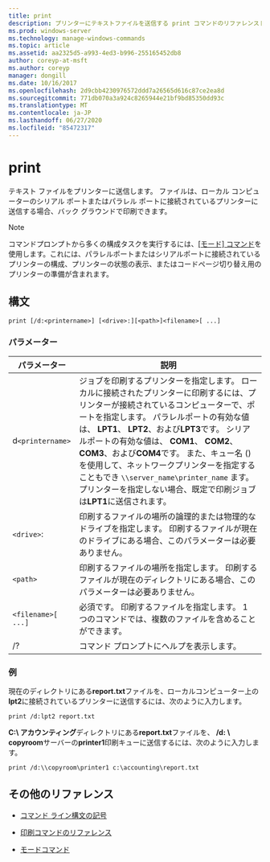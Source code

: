 ```yaml
---
title: print
description: プリンターにテキストファイルを送信する print コマンドのリファレンストピックです。
ms.prod: windows-server
ms.technology: manage-windows-commands
ms.topic: article
ms.assetid: aa2325d5-a993-4ed3-b996-255165452db8
author: coreyp-at-msft
ms.author: coreyp
manager: dongill
ms.date: 10/16/2017
ms.openlocfilehash: 2d9cbb4230976572ddd7a26565d616c87ce2ea8d
ms.sourcegitcommit: 771db070a3a924c8265944e21bf9bd85350dd93c
ms.translationtype: MT
ms.contentlocale: ja-JP
ms.lasthandoff: 06/27/2020
ms.locfileid: "85472317"
---
```

# <a name="print"></a>print

テキスト ファイルをプリンターに送信します。 ファイルは、ローカル コンピューターのシリアル ポートまたはパラレル ポートに接続されているプリンターに送信する場合、バック グラウンドで印刷できます。

> [!NOTE]
> コマンドプロンプトから多くの構成タスクを実行するには、[[モード] コマンド](mode.md)を使用します。これには、パラレルポートまたはシリアルポートに接続されているプリンターの構成、プリンターの状態の表示、またはコードページ切り替え用のプリンターの準備が含まれます。

## <a name="syntax"></a>構文

```
print [/d:<printername>] [<drive>:][<path>]<filename>[ ...]
```

### <a name="parameters"></a>パラメーター

| パラメーター | 説明 |
|--|--|
| d`<printername>` | ジョブを印刷するプリンターを指定します。 ローカルに接続されたプリンターに印刷するには、プリンターが接続されているコンピューターで、ポートを指定します。 パラレルポートの有効な値は、 **LPT1**、 **LPT2**、および**LPT3**です。 シリアルポートの有効な値は、 **COM1**、 **COM2**、 **COM3**、および**COM4**です。 また、キュー名 () を使用して、ネットワークプリンターを指定することもでき `\\server_name\printer_name` ます。 プリンターを指定しない場合、既定で印刷ジョブは**LPT1**に送信されます。 |
| `<drive>`: | 印刷するファイルの場所の論理的または物理的なドライブを指定します。 印刷するファイルが現在のドライブにある場合、このパラメーターは必要ありません。 |
| `<path>` | 印刷するファイルの場所を指定します。 印刷するファイルが現在のディレクトリにある場合、このパラメーターは必要ありません。 |
| `<filename>[ ...]` | 必須です。 印刷するファイルを指定します。 1 つのコマンドでは、複数のファイルを含めることができます。 |
| /? | コマンド プロンプトにヘルプを表示します。 |

### <a name="examples"></a>例

現在のディレクトリにある**report.txt**ファイルを、ローカルコンピューター上の**lpt2**に接続されているプリンターに送信するには、次のように入力します。

```
print /d:lpt2 report.txt
```

**C:\ アカウンティング**ディレクトリにある**report.txt**ファイルを、 **/d: \\ copyroom**サーバーの**printer1**印刷キューに送信するには、次のように入力します。

```
print /d:\\copyroom\printer1 c:\accounting\report.txt
```

## <a name="additional-references"></a>その他のリファレンス

- [コマンド ライン構文の記号](command-line-syntax-key.md)

- [印刷コマンドのリファレンス](print-command-reference.md)

- [モードコマンド](mode.md)